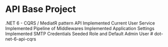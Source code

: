 # API Base Project

.NET 6 - CQRS / MediatR pattern API
Implemented Current User Service
Implemented Pipeline of Middlewares
Implemented Application Settings
Implemented SMTP Credentials
Seeded Role and Default Admin User
#   d o t - n e t - 6 - a p i - c q r s  
 